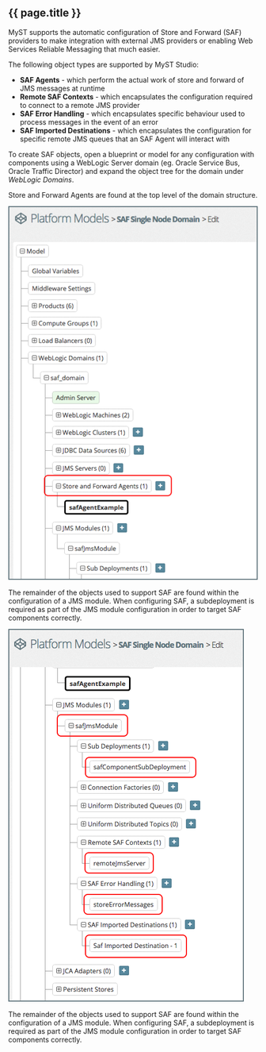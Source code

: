 ## {{ page.title }}
MyST supports the automatic configuration of Store and Forward (SAF) providers to make integration with external JMS providers or enabling Web Services Reliable Messaging that much easier.

The following object types are supported by MyST Studio:

* **SAF Agents** - which perform the actual work of store and forward of JMS messages at runtime
* **Remote SAF Contexts** - which encapsulates the configuration required to connect to a remote JMS provider
* **SAF Error Handling** - which encapsulates specific behaviour used to process messages in the event of an error
* **SAF Imported Destinations** - which encapsulates the configuration for specific remote JMS queues that an SAF Agent will interact with

To create SAF objects, open a blueprint or model for any configuration with components using a WebLogic Server domain (eg. Oracle Service Bus, Oracle Traffic Director) and expand the object tree for the domain under *WebLogic Domains*.

Store and Forward Agents are found at the top level of the domain structure.

![](img/exampleSafAgent.png)

The remainder of the objects used to support SAF are found within the configuration of a JMS module. When configuring SAF, a subdeployment is required as part of the JMS module configuration in order to target SAF components correctly.

![](img/exampleSafJmsModules.png)

The remainder of the objects used to support SAF are found within the configuration of a JMS module. When configuring SAF, a subdeployment is required as part of the JMS module configuration in order to target SAF components correctly.